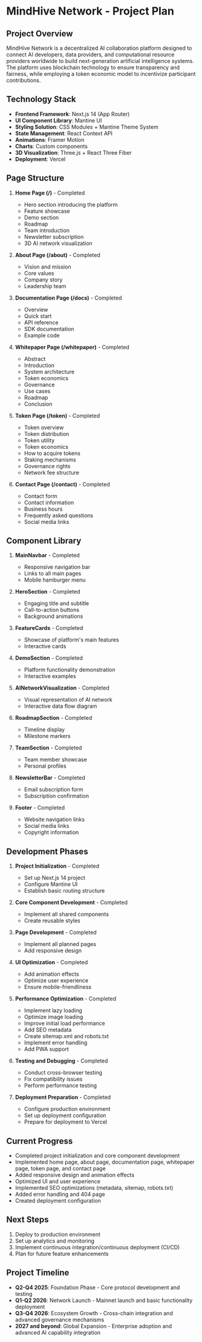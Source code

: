 # MindHive Network - Project Plan

## Project Overview
MindHive Network is a decentralized AI collaboration platform designed to connect AI developers, data providers, and computational resource providers worldwide to build next-generation artificial intelligence systems. The platform uses blockchain technology to ensure transparency and fairness, while employing a token economic model to incentivize participant contributions.

## Technology Stack
- **Frontend Framework**: Next.js 14 (App Router)
- **UI Component Library**: Mantine UI
- **Styling Solution**: CSS Modules + Mantine Theme System
- **State Management**: React Context API
- **Animations**: Framer Motion
- **Charts**: Custom components
- **3D Visualization**: Three.js + React Three Fiber
- **Deployment**: Vercel

## Page Structure
1. **Home Page (/)** - Completed
   - Hero section introducing the platform
   - Feature showcase
   - Demo section
   - Roadmap
   - Team introduction
   - Newsletter subscription
   - 3D AI network visualization

2. **About Page (/about)** - Completed
   - Vision and mission
   - Core values
   - Company story
   - Leadership team

3. **Documentation Page (/docs)** - Completed
   - Overview
   - Quick start
   - API reference
   - SDK documentation
   - Example code

4. **Whitepaper Page (/whitepaper)** - Completed
   - Abstract
   - Introduction
   - System architecture
   - Token economics
   - Governance
   - Use cases
   - Roadmap
   - Conclusion

5. **Token Page (/token)** - Completed
   - Token overview
   - Token distribution
   - Token utility
   - Token economics
   - How to acquire tokens
   - Staking mechanisms
   - Governance rights
   - Network fee structure

6. **Contact Page (/contact)** - Completed
   - Contact form
   - Contact information
   - Business hours
   - Frequently asked questions
   - Social media links

## Component Library
1. **MainNavbar** - Completed
   - Responsive navigation bar
   - Links to all main pages
   - Mobile hamburger menu

2. **HeroSection** - Completed
   - Engaging title and subtitle
   - Call-to-action buttons
   - Background animations

3. **FeatureCards** - Completed
   - Showcase of platform's main features
   - Interactive cards

4. **DemoSection** - Completed
   - Platform functionality demonstration
   - Interactive examples

5. **AINetworkVisualization** - Completed
   - Visual representation of AI network
   - Interactive data flow diagram

6. **RoadmapSection** - Completed
   - Timeline display
   - Milestone markers

7. **TeamSection** - Completed
   - Team member showcase
   - Personal profiles

8. **NewsletterBar** - Completed
   - Email subscription form
   - Subscription confirmation

9. **Footer** - Completed
   - Website navigation links
   - Social media links
   - Copyright information

## Development Phases
1. **Project Initialization** - Completed
   - Set up Next.js 14 project
   - Configure Mantine UI
   - Establish basic routing structure

2. **Core Component Development** - Completed
   - Implement all shared components
   - Create reusable styles

3. **Page Development** - Completed
   - Implement all planned pages
   - Add responsive design

4. **UI Optimization** - Completed
   - Add animation effects
   - Optimize user experience
   - Ensure mobile-friendliness

5. **Performance Optimization** - Completed
   - Implement lazy loading
   - Optimize image loading
   - Improve initial load performance
   - Add SEO metadata
   - Create sitemap.xml and robots.txt
   - Implement error handling
   - Add PWA support

6. **Testing and Debugging** - Completed
   - Conduct cross-browser testing
   - Fix compatibility issues
   - Perform performance testing

7. **Deployment Preparation** - Completed
   - Configure production environment
   - Set up deployment configuration
   - Prepare for deployment to Vercel

## Current Progress
- Completed project initialization and core component development
- Implemented home page, about page, documentation page, whitepaper page, token page, and contact page
- Added responsive design and animation effects
- Optimized UI and user experience
- Implemented SEO optimizations (metadata, sitemap, robots.txt)
- Added error handling and 404 page
- Created deployment configuration

## Next Steps
1. Deploy to production environment
2. Set up analytics and monitoring
3. Implement continuous integration/continuous deployment (CI/CD)
4. Plan for future feature enhancements

## Project Timeline
- **Q2-Q4 2025**: Foundation Phase - Core protocol development and testing
- **Q1-Q2 2026**: Network Launch - Mainnet launch and basic functionality deployment
- **Q3-Q4 2026**: Ecosystem Growth - Cross-chain integration and advanced governance mechanisms
- **2027 and beyond**: Global Expansion - Enterprise adoption and advanced AI capability integration 